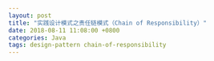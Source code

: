 ```yaml
---
layout: post
title: "实践设计模式之责任链模式（Chain of Responsibility）"
date: 2018-08-11 11:08:00 +0800
categories: Java
tags: design-pattern chain-of-responsibility
---
```


